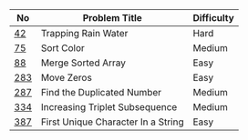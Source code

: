 No | Problem Title | Difficulty | 
------------ | ------------ | ------------- 
[42](https://leetcode.com/problems/trapping-rain-water/) | Trapping Rain Water | Hard
[75](https://leetcode.com/problems/sort-colors/) | Sort Color | Medium  
[88](https://leetcode.com/problems/merge-sorted-array/) | Merge Sorted Array | Easy | 
[283](https://leetcode.com/problems/move-zeroes/) | Move Zeros | Easy | 
[287](https://leetcode.com/problems/find-the-duplicate-number/) | Find the Duplicated Number | Medium | 
[334](https://leetcode.com/problems/increasing-triplet-subsequence/) | Increasing Triplet Subsequence | Medium | 
[387](https://leetcode.com/problems/first-unique-character-in-a-string/) | First Unique Character In a String | Easy | 
